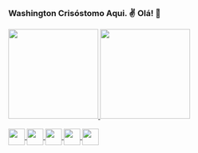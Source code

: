 ### Washington Crisóstomo Aqui. ✌ Olá! 👋

<div>
  <a href="https://github.com/washingtoncrisostomo">
  <img height="180em" src="https://github-readme-stats.vercel.app/api?username=washingtoncrisostomo&show_icons=true&theme=radical&include_all_commits=true&count_private=true"/>
  <img height="180em" src="https://github-readme-stats.vercel.app/api/top-langs/?username=washingtoncrisostomo&layout=compact&langs_count=7&theme=radical"/>
</div>
  
<div style="display: inline_block"><br>
  <img align="center" alt="" height="33" width="auto" src="https://img.shields.io/badge/C%23-239120?style=for-the-badge&logo=c-sharp&logoColor=white">
  <img align="center" alt="" height="33" width="auto" src="https://img.shields.io/badge/.NET-5C2D91?style=for-the-badge&logo=.net&logoColor=white">
  <img align="center" alt="" height="33" width="auto" src="https://img.shields.io/badge/HTML5-E34F26?style=for-the-badge&logo=html5&logoColor=white">
  <img align="center" alt="" height="33" width="auto" src="https://img.shields.io/badge/CSS3-1572B6?style=for-the-badge&logo=css3&logoColor=white">
  <img align="center" alt="" height="33" width="auto" src="https://img.shields.io/badge/JavaScript-F7DF1E?style=for-the-badge&logo=javascript&logoColor=black">
</div>

